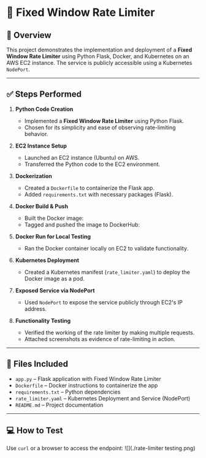 # 🚦 Fixed Window Rate Limiter
## 📘 Overview

This project demonstrates the implementation and deployment of a **Fixed Window Rate Limiter** using Python Flask, Docker, and Kubernetes on an AWS EC2 instance. The service is publicly accessible using a Kubernetes `NodePort`.

---

## ✅ Steps Performed

1. **Python Code Creation**
   - Implemented a **Fixed Window Rate Limiter** using Python Flask.
   - Chosen for its simplicity and ease of observing rate-limiting behavior.

2. **EC2 Instance Setup**
   - Launched an EC2 instance (Ubuntu) on AWS.
   - Transferred the Python code to the EC2 environment.

3. **Dockerization**
   - Created a `Dockerfile` to containerize the Flask app.
   - Added `requirements.txt` with necessary packages (Flask).

4. **Docker Build & Push**
   - Built the Docker image:
   - Tagged and pushed the image to DockerHub:

5. **Docker Run for Local Testing**
   - Ran the Docker container locally on EC2 to validate functionality.

6. **Kubernetes Deployment**
   - Created a Kubernetes manifest (`rate_limiter.yaml`) to deploy the Docker image as a pod.

7. **Exposed Service via NodePort**
   - Used `NodePort` to expose the service publicly through EC2's IP address.

8. **Functionality Testing**
   - Verified the working of the rate limiter by making multiple requests.
   - Attached screenshots as evidence of rate-limiting in action.

---

## 📂 Files Included

- `app.py` – Flask application with Fixed Window Rate Limiter
- `Dockerfile` – Docker instructions to containerize the app
- `requirements.txt` – Python dependencies
- `rate_limiter.yaml` – Kubernetes Deployment and Service (NodePort)
- `README.md` – Project documentation

---

## 💻 How to Test

Use `curl` or a browser to access the endpoint:
![](./rate-limiter testing.png)
